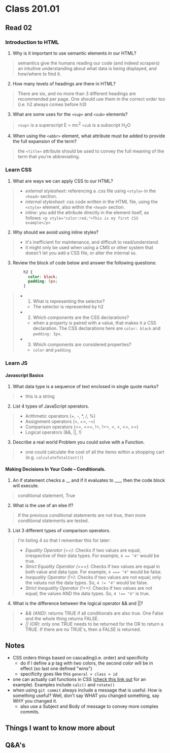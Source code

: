 # Class 201.01

## Read 02

### Introduction to HTML
1. Why is it important to use semantic elements in our HTML?
> semantics give the humans reading our code (and indeed scrapers) an intuitive understanding about what data is being displayed, and how/where to find it.

2. How many levels of headings are there in HTML?
> There are six, and no more than 3 different headings are recommended per page. One should use them in the correct order too (i.e. h2 always comes before h3)

3. What are some uses for the `<sup>` and `<sub>` elements?
> `<sup>` is a superscript E = mc<sup>2</sup>
> `<sub` is a subscript H<sub>2</sub>O

4. When using the `<abbr>` element, what attribute must be added to provide the full expansion of the term?
> the `<title>` attribute should be used to convey the full meaning of the term that you're abbreviating.

### Learn CSS
1. What are ways we can apply CSS to our HTML?
> - *external stylesheet*: referencing a .css file using `<style>` in the `<head>` section.
> - *internal stylesheet*: css code written in the HTML file, using the `<style>` element, also within the `<head>` section.
> - *inline*: you add the attribute directly in the element itself, as follows:
```<p style="color:red;">This is my first CSS example</p>```


2. Why should we avoid using inline styles?
> - it's inefficient for maintenance, and difficult to read/understand.
> - it might only be used when using a CMS or other system that doesn't let you add a CSS file, or alter the internal ss.


3. Review the block of code below and answer the following questions:
```css
        h2 {
          color: black;
          padding: 5px;
        }
```
> - 1. What is representing the selector?
>   - The selector is represented by h2
> - 2. Which components are the CSS declarations?
>   - when a property is paired with a value, that makes it a CSS declaration. The CSS declarations here are `color: black` and `padding: 5px`.
> - 3. Which components are considered properties?
>   - `color` and `padding`

### Learn JS
#### Javascript Basics
1. What data type is a sequence of text enclosed in single quote marks?
> - this is a string
2. List 4 types of JavaScript operators.
> - Arithmetic operators (+, -, *, /, %)
> - Assignment operators (=, +=, -=)
> - Comparison operators (==, ===, !=, !==, <, >, <=, >=)
> - Logical operators (&&, ||, !)

3. Describe a real world Problem you could solve with a Function.
> - one could calculate the cost of all the items within a shopping cart (e.g. `calculateTotalCost()`)

#### Making Decisions In Your Code – Conditionals.
1. An if statement checks a __ and if it evaluates to ___, then the code block will execute.
> conditional statement, True

2. What is the use of an else if?
> if the previous conditional statements are not true, then more conditional statements are tested.

3. List 3 different types of comparison operators.
>I'm listing 4 so that I remember this for later:
>- *Equality Operator (==)*: Checks if two values are equal, irrespective of their data types. For example, `4 == "4"` would be true.
> - *Strict Equality Operator (===)*: Checks if two values are equal in both value and data type. For example, `4 === "4"` would be false.
> - *Inequality Operator (!=)*: Checks if two values are not equal; only the values not the data types. So, `4 != "4"` would be false.
> - *Strict Inequality Operator (!==)*: Checks if two values are not equal; the values AND the data types. So, `4 !== "4"` is true.

4. What is the difference between the logical operator && and ||?
> - *&& (AND)*: returns TRUE if all conditionals are also true. One False and the whole thing returns FALSE.
> - *|| (OR)*: only one TRUE needs to be returned for the OR to return a TRUE. If there are no TRUE's, then a FALSE is returned.



## Notes
- CSS orders things based on cascading(i.e. order) and specificity
  - do if I define a p tag with two colors, the second color will be in effect (so last one defined "wins")
  - specificity goes like this `general > class > id`
- one can actually call functions in CSS ([check this link out](https://developer.mozilla.org/en-US/docs/Learn/CSS/First_steps/How_CSS_is_structured#properties_and_values) for an example). Examples include `calc()` and `rotate()`
- when using `git commit` always include a message that is useful. How is something useful? Well, don't say WHAT you changed something, say WHY you changed it.
  - also use a Subject and Body of message to convey more complex commits.

## Things I want to know more about


## Q&A's


